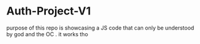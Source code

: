 # Auth-Project-V1
purpose of this repo is showcasing a JS code that can only be understood by god and the OC . it works tho 
